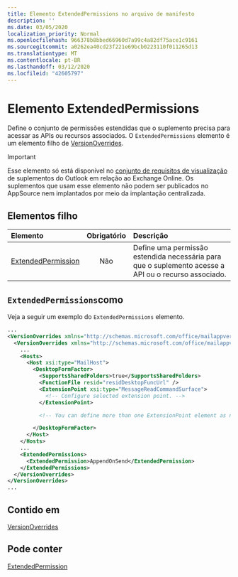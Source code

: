 ```yaml
---
title: Elemento ExtendedPermissions no arquivo de manifesto
description: ''
ms.date: 03/05/2020
localization_priority: Normal
ms.openlocfilehash: 966378b8bbed66960d7a99c4a82df75ace1c9161
ms.sourcegitcommit: a0262ea40cd23f221e69bcb0223110f011265d13
ms.translationtype: MT
ms.contentlocale: pt-BR
ms.lasthandoff: 03/12/2020
ms.locfileid: "42605797"
---
```

# <a name="extendedpermissions-element"></a>Elemento ExtendedPermissions

Define o conjunto de permissões estendidas que o suplemento precisa para acessar as APIs ou recursos associados. O `ExtendedPermissions` elemento é um elemento filho de [VersionOverrides](versionoverrides.md).

> [!IMPORTANT]
> Esse elemento só está disponível no [conjunto de requisitos de visualização](../objectmodel/preview-requirement-set/outlook-requirement-set-preview.md) de suplementos do Outlook em relação ao Exchange Online. Os suplementos que usam esse elemento não podem ser publicados no AppSource nem implantados por meio da implantação centralizada.

## <a name="child-elements"></a>Elementos filho

|  Elemento |  Obrigatório  |  Descrição  |
|:-----|:-----:|:-----|
|  [ExtendedPermission](extendedpermission.md)    |  Não   | Define uma permissão estendida necessária para que o suplemento acesse a API ou o recurso associado. |

## <a name="extendedpermissions-example"></a>`ExtendedPermissions`como

Veja a seguir um exemplo do `ExtendedPermissions` elemento.

```XML
...
<VersionOverrides xmlns="http://schemas.microsoft.com/office/mailappversionoverrides" xsi:type="VersionOverridesV1_0">
  <VersionOverrides xmlns="http://schemas.microsoft.com/office/mailappversionoverrides/1.1" xsi:type="VersionOverridesV1_1">
    ...
    <Hosts>
      <Host xsi:type="MailHost">
        <DesktopFormFactor>
          <SupportsSharedFolders>true</SupportsSharedFolders>
          <FunctionFile resid="residDesktopFuncUrl" />
          <ExtensionPoint xsi:type="MessageReadCommandSurface">
            <!-- Configure selected extension point. -->
          </ExtensionPoint>

          <!-- You can define more than one ExtensionPoint element as needed. -->

        </DesktopFormFactor>
      </Host>
    </Hosts>
    ...
    <ExtendedPermissions>
      <ExtendedPermission>AppendOnSend</ExtendedPermission>
    </ExtendedPermissions>
  </VersionOverrides>
</VersionOverrides>
...
```

## <a name="contained-in"></a>Contido em

[VersionOverrides](versionoverrides.md)

## <a name="can-contain"></a>Pode conter

[ExtendedPermission](extendedpermission.md)
